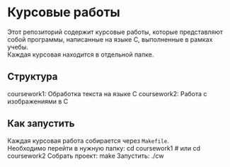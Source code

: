 # Курсовые работы

Этот репозиторий содержит курсовые работы, которые представляют собой программы, написанные на языке C, выполненные в рамках учебы.  
Каждая курсовая находится в отдельной папке.

## Структура  

coursework1: Обработка текста на языке C 
coursework2: Работа с изображениями в C

## Как запустить

Каждая курсовая работа собирается через `Makefile`.  
Необходимо перейти в нужную папку:
cd coursework1  # или cd coursework2
Собрать проект:
make
Запустить:
./cw
